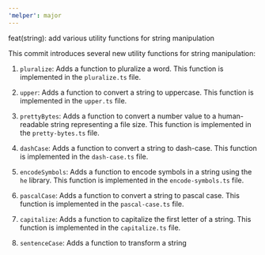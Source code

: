 ```yaml
---
'melper': major
---
```


feat(string): add various utility functions for string manipulation

This commit introduces several new utility functions for string manipulation:

1. `pluralize`: Adds a function to pluralize a word. This function is implemented in the `pluralize.ts` file.

2. `upper`: Adds a function to convert a string to uppercase. This function is implemented in the `upper.ts` file.

3. `prettyBytes`: Adds a function to convert a number value to a human-readable string representing a file size. This function is implemented in the `pretty-bytes.ts` file.

4. `dashCase`: Adds a function to convert a string to dash-case. This function is implemented in the `dash-case.ts` file.

5. `encodeSymbols`: Adds a function to encode symbols in a string using the `he` library. This function is implemented in the `encode-symbols.ts` file.

6. `pascalCase`: Adds a function to convert a string to pascal case. This function is implemented in the `pascal-case.ts` file.

7. `capitalize`: Adds a function to capitalize the first letter of a string. This function is implemented in the `capitalize.ts` file.

8. `sentenceCase`: Adds a function to transform a string
